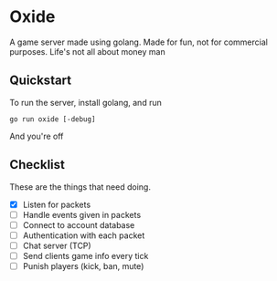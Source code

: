 # **Oxide**

A game server made using golang. Made for fun, not for commercial purposes. Life's not all about money man

## Quickstart
To run the server, install golang, and run
```
go run oxide [-debug]
```

And you're off

## Checklist
These are the things that need doing.

- [x] Listen for packets
- [ ] Handle events given in packets
- [ ] Connect to account database
- [ ] Authentication with each packet
- [ ] Chat server (TCP)
- [ ] Send clients game info every tick
- [ ] Punish players (kick, ban, mute)
